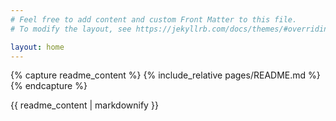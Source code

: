 ```yaml
---
# Feel free to add content and custom Front Matter to this file.
# To modify the layout, see https://jekyllrb.com/docs/themes/#overriding-theme-defaults

layout: home
---
```


{% capture readme_content %}
{% include_relative pages/README.md %}
{% endcapture %}

{{ readme_content | markdownify }}

